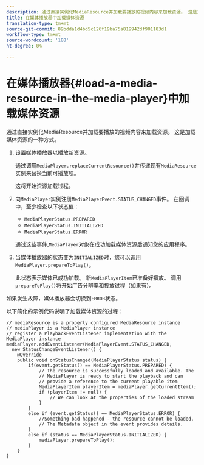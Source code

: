 ```yaml
---
description: 通过直接实例化MediaResource并加载要播放的视频内容来加载资源。 这是加载媒体资源的一种方式。
title: 在媒体播放器中加载媒体资源
translation-type: tm+mt
source-git-commit: 89bdda1d4bd5c126f19ba75a819942df901183d1
workflow-type: tm+mt
source-wordcount: '188'
ht-degree: 0%

---
```



# 在媒体播放器{#load-a-media-resource-in-the-media-player}中加载媒体资源

通过直接实例化MediaResource并加载要播放的视频内容来加载资源。 这是加载媒体资源的一种方式。

1. 设置媒体播放器以播放新资源。

   通过调用`MediaPlayer.replaceCurrentResource()`并传递现有`MediaResource`实例来替换当前可播放项。

   这将开始资源加载过程。

1. 向`MediaPlayer`实例注册`MediaPlayerEvent.STATUS_CHANGED`事件。 在回调中，至少检查以下状态值：

   * `MediaPlayerStatus.PREPARED`
   * `MediaPlayerStatus.INITIALIZED`
   * `MediaPlayerStatus.ERROR`

   通过这些事件,`MediaPlayer`对象在成功加载媒体资源后通知您的应用程序。
1. 当媒体播放器的状态变为`INITIALIZED`时，您可以调用`MediaPlayer.prepareToPlay()`。

   此状态表示媒体已成功加载。 新`MediaPlayerItem`已准备好播放。 调用`prepareToPlay()`将开始广告分辨率和投放过程（如果有）。

如果发生故障，媒体播放器会切换到`ERROR`状态。

以下简化的示例代码说明了加载媒体资源的过程：

```java>
// mediaResource is a properly configured MediaResource instance 
// mediaPlayer is a MediaPlayer instance 
// register a PlaybackEventListener implementation with the MediaPlayer instance 
mediaPlayer.addEventListener(MediaPlayerEvent.STATUS_CHANGED,  
  new StatusChangeEventListener() { 
    @Override 
    public void onStatusChanged(MediaPlayerStatus status) { 
        if(event.getStatus() == MediaPlayerStatus.PREPARED) { 
            // The resource is successfully loaded and available. The  
            // MediaPlayer is ready to start the playback and can 
            // provide a reference to the current playable item 
            MediaPlayerItem playerItem = mediaPlayer.getCurrentItem(); 
            if (playerItem != null) { 
                // We can look at the properties of the loaded stream 
            } 
        } 
        else if (event.getStatus() == MediaPlayerStatus.ERROR) { 
            //Something bad happened - the resource cannot be loaded. 
            // The Metadata object in the event provides details. 
        } 
        else if (status == MediaPlayerStatus.INITIALIZED) { 
            mediaPlayer.prepareToPlay(); 
        } 
    } 
} 
```
